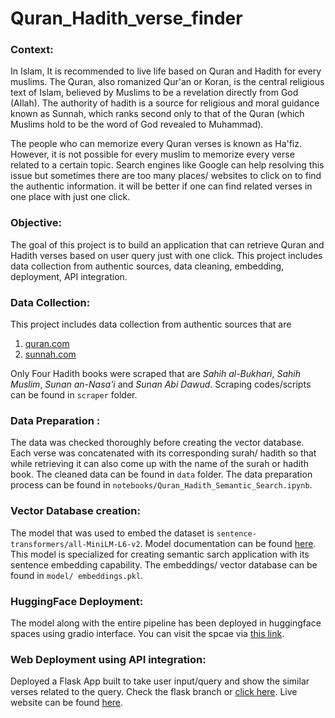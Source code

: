 # Quran_Hadith_verse_finder

### **Context:** <br/>

In Islam, It is recommended to live life based on Quran and Hadith for every muslims. The Quran, also romanized Qur'an or Koran, is the central religious text of Islam, believed by Muslims to be a revelation directly from God (Allah). The authority of hadith is a source for religious and moral guidance known as Sunnah, which ranks second only to that of the Quran (which Muslims hold to be the word of God revealed to Muhammad).

The people who can memorize every Quran verses is known as Ha'fiz. However, it is not possible for every muslim to memorize every verse related to a certain topic. Search engines like Google can help resolving this issue but sometimes there are too many places/ websites to click on to find the authentic information. it will be better if one can find related verses in one place with just one click.

### **Objective:**

The goal of this project is to build an application that can retrieve Quran and Hadith verses based on user query just with one click. This project includes data collection from authentic sources, data cleaning, embedding, deployment, API integration.

### **Data Collection:**

This project includes data collection from authentic sources that are 
1. [quran.com](https://quran.com/)
2. [sunnah.com](https://sunnah.com/)

Only Four Hadith books were scraped that are *Sahih al-Bukhari*, *Sahih Muslim*, *Sunan an-Nasa'i* and *Sunan Abi Dawud*. Scraping codes/scripts can be found in `scraper` folder.

### **Data Preparation :** <br/>

The data was checked thoroughly before creating the vector database. Each verse was concatenated with its corresponding surah/ hadith so that while retrieving it can also come up with the name of the surah or hadith book. The cleaned data can be found in `data` folder. The data preparation process can be found in `notebooks/Quran_Hadith_Semantic_Search.ipynb`.

### **Vector Database creation:**

The model that was used to embed the dataset is `sentence-transformers/all-MiniLM-L6-v2`. Model documentation can be found [here](https://huggingface.co/sentence-transformers/all-MiniLM-L6-v2). This model is specialized for creating semantic sarch application with its sentence embedding capability. The embeddings/ vector database can be found in `model/ embeddings.pkl`.

### **HuggingFace Deployment:**

The model along with the entire pipeline has been deployed in huggingface spaces using gradio interface. You can visit the spcae via [this link](https://huggingface.co/spaces/mhdhrubo/quran_hadith_verse_finder).

### **Web Deployment using API integration:**

Deployed a Flask App built to take user input/query and show the similar verses related to the query. Check the flask  branch or [click here](https://github.com/moinul-hossain-dhrubo/quran_hadith_verse_finder/tree/flask). Live website can be found [here](https://quran-hadith-verse-finder.onrender.com/).
